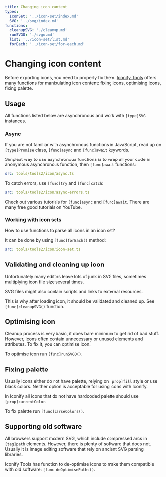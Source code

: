 ```yaml
title: Changing icon content
types:
  IconSet: '../icon-set/index.md'
  SVG: '../svg/index.md'
functions:
  cleanupSVG: './cleanup.md'
  runSVGO: './svgo.md'
  list: '../icon-set/list.md'
  forEach: '../icon-set/for-each.md'
```

# Changing icon content

Before exporting icons, you need to properly fix them. [Iconify Tools](./index.md) offers many functions for manipulating icon content: fixing icons, optimising icons, fixing palette.

## Usage

All functions listed below are asynchronous and work with `[type]SVG` instances.

### Async

If you are not familiar with asynchronous functions in JavaScript, read up on `[type]Promise` class, `[func]async` and `[func]await` keywords.

Simplest way to use asynchronous functions is to wrap all your code in anonymous asynchronous function, then `[func]await` functions:

```yaml
src: tools/tools2/icon/async.ts
```

To catch errors, use `[func]try` and `[func]catch`:

```yaml
src: tools/tools2/icon/async-errors.ts
```

Check out various tutorials for `[func]async` and `[func]await`. There are many free good tutorials on YouTube.

### Working with icon sets

How to use functions to parse all icons in an icon set?

It can be done by using `[func]forEach()` method:

```yaml
src: tools/tools2/icon/icon-set.ts
```

## Validating and cleaning up icon

Unfortunately many editors leave lots of junk in SVG files, sometimes multiplying icon file size several times.

SVG files might also contain scripts and links to external resources.

This is why after loading icon, it should be validated and cleaned up. See `[func]cleanupSVG()` function.

## Optimising icon

Cleanup process is very basic, it does bare minimum to get rid of bad stuff. However, icons often contain unnecessary or unused elements and attributes. To fix it, you can optimise icon.

To optimise icon run `[func]runSVGO()`.

## Fixing palette

Usually icons either do not have palette, relying on `[prop]fill` style or use black colors. Neither option is acceptable for using icons with Iconify.

In Iconify all icons that do not have hardcoded palette should use `[prop]currentColor`.

To fix palette run `[func]parseColors()`.

## Supporting old software

All browsers support modern SVG, which include compressed arcs in `[tag]path` elements. However, there is plenty of software that does not. Usually it is image editing software that rely on ancient SVG parsing libraries.

Iconify Tools has function to de-optimise icons to make them compatible with old software: `[func]deOptimisePaths()`.
